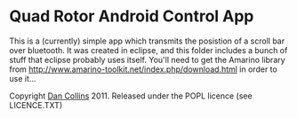 Quad Rotor Android Control App
========================

This is a (currently) simple app which transmits the posistion of a scroll bar over bluetooth. It was created in eclipse, and this folder includes a bunch of stuff that eclipse probably uses itself.  You'll need to get the Amarino library from http://www.amarino-toolkit.net/index.php/download.html in order to use it...

Copyright [Dan Collins](http://dancollins.github.com/) 2011.  Released under the POPL licence (see LICENCE.TXT)
